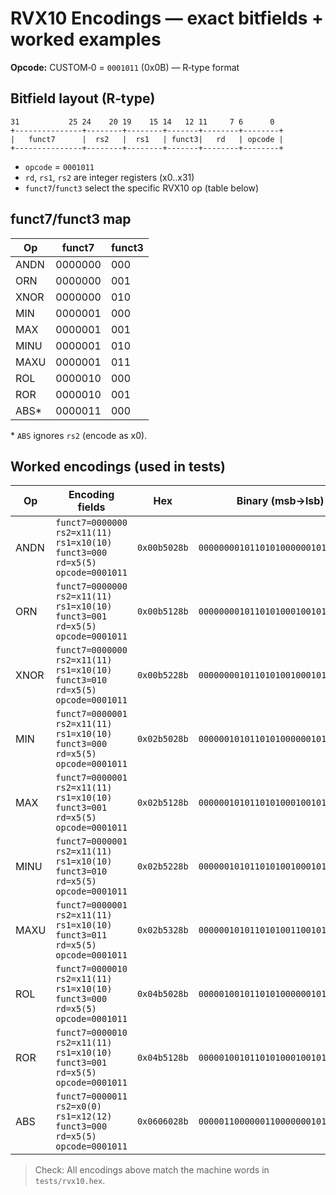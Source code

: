 # RVX10  Encodings — exact bitfields + worked examples

**Opcode:** CUSTOM‑0 = `0001011` (0x0B) — R‑type format

## Bitfield layout (R‑type)

```
31           25 24    20 19    15 14   12 11     7 6      0
+---------------+--------+--------+-------+--------+--------+
|   funct7      |  rs2   |  rs1   | funct3|   rd   | opcode |
+---------------+--------+--------+-------+--------+--------+
```

- `opcode` = `0001011`
- `rd`, `rs1`, `rs2` are integer registers (x0..x31)
- `funct7`/`funct3` select the specific RVX10 op (table below)

## funct7/funct3 map
| Op   | funct7   | funct3 |
|------|----------|--------|
| ANDN | 0000000  | 000    |
| ORN  | 0000000  | 001    |
| XNOR | 0000000  | 010    |
| MIN  | 0000001  | 000    |
| MAX  | 0000001  | 001    |
| MINU | 0000001  | 010    |
| MAXU | 0000001  | 011    |
| ROL  | 0000010  | 000    |
| ROR  | 0000010  | 001    |
| ABS* | 0000011  | 000    |

\* `ABS` ignores `rs2` (encode as x0).
## Worked encodings (used in tests)

| Op | Encoding fields | Hex | Binary (msb→lsb) |
|---|---|---|---|
| ANDN | `funct7=0000000 rs2=x11(11) rs1=x10(10) funct3=000 rd=x5(5) opcode=0001011` | `0x00b5028b` | `00000000101101010000001010001011` |
| ORN | `funct7=0000000 rs2=x11(11) rs1=x10(10) funct3=001 rd=x5(5) opcode=0001011` | `0x00b5128b` | `00000000101101010001001010001011` |
| XNOR | `funct7=0000000 rs2=x11(11) rs1=x10(10) funct3=010 rd=x5(5) opcode=0001011` | `0x00b5228b` | `00000000101101010010001010001011` |
| MIN | `funct7=0000001 rs2=x11(11) rs1=x10(10) funct3=000 rd=x5(5) opcode=0001011` | `0x02b5028b` | `00000010101101010000001010001011` |
| MAX | `funct7=0000001 rs2=x11(11) rs1=x10(10) funct3=001 rd=x5(5) opcode=0001011` | `0x02b5128b` | `00000010101101010001001010001011` |
| MINU | `funct7=0000001 rs2=x11(11) rs1=x10(10) funct3=010 rd=x5(5) opcode=0001011` | `0x02b5228b` | `00000010101101010010001010001011` |
| MAXU | `funct7=0000001 rs2=x11(11) rs1=x10(10) funct3=011 rd=x5(5) opcode=0001011` | `0x02b5328b` | `00000010101101010011001010001011` |
| ROL | `funct7=0000010 rs2=x11(11) rs1=x10(10) funct3=000 rd=x5(5) opcode=0001011` | `0x04b5028b` | `00000100101101010000001010001011` |
| ROR | `funct7=0000010 rs2=x11(11) rs1=x10(10) funct3=001 rd=x5(5) opcode=0001011` | `0x04b5128b` | `00000100101101010001001010001011` |
| ABS | `funct7=0000011 rs2=x0(0) rs1=x12(12) funct3=000 rd=x5(5) opcode=0001011` | `0x0606028b` | `00000110000001100000001010001011` |

> Check: All encodings above match the machine words in `tests/rvx10.hex`.

